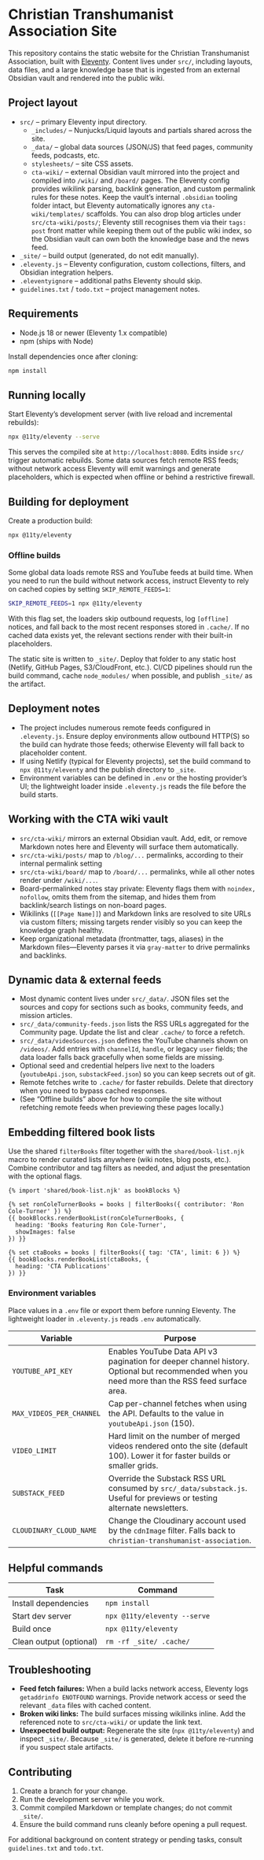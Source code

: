 # Christian Transhumanist Association Site

This repository contains the static website for the Christian Transhumanist Association, built with [Eleventy](https://www.11ty.dev/). Content lives under `src/`, including layouts, data files, and a large knowledge base that is ingested from an external Obsidian vault and rendered into the public wiki.

## Project layout

- `src/` – primary Eleventy input directory.
  - `_includes/` – Nunjucks/Liquid layouts and partials shared across the site.
  - `_data/` – global data sources (JSON/JS) that feed pages, community feeds, podcasts, etc.
  - `stylesheets/` – site CSS assets.
  - `cta-wiki/` – external Obsidian vault mirrored into the project and compiled into `/wiki/` and `/board/` pages. The Eleventy config provides wikilink parsing, backlink generation, and custom permalink rules for these notes. Keep the vault’s internal `.obsidian` tooling folder intact, but Eleventy automatically ignores any `cta-wiki/templates/` scaffolds. You can also drop blog articles under `src/cta-wiki/posts/`; Eleventy still recognises them via their `tags: post` front matter while keeping them out of the public wiki index, so the Obsidian vault can own both the knowledge base and the news feed.
- `_site/` – build output (generated, do not edit manually).
- `.eleventy.js` – Eleventy configuration, custom collections, filters, and Obsidian integration helpers.
- `.eleventyignore` – additional paths Eleventy should skip.
- `guidelines.txt` / `todo.txt` – project management notes.

## Requirements

- Node.js 18 or newer (Eleventy 1.x compatible)
- npm (ships with Node)

Install dependencies once after cloning:

```bash
npm install
```

## Running locally

Start Eleventy’s development server (with live reload and incremental rebuilds):

```bash
npx @11ty/eleventy --serve
```

This serves the compiled site at `http://localhost:8080`. Edits inside `src/` trigger automatic rebuilds. Some data sources fetch remote RSS feeds; without network access Eleventy will emit warnings and generate placeholders, which is expected when offline or behind a restrictive firewall.

## Building for deployment

Create a production build:

```bash
npx @11ty/eleventy
```

### Offline builds

Some global data loads remote RSS and YouTube feeds at build time. When you need to run the build without network access, instruct Eleventy to rely on cached copies by setting `SKIP_REMOTE_FEEDS=1`:

```bash
SKIP_REMOTE_FEEDS=1 npx @11ty/eleventy
```

With this flag set, the loaders skip outbound requests, log `[offline]` notices, and fall back to the most recent responses stored in `.cache/`. If no cached data exists yet, the relevant sections render with their built-in placeholders.

The static site is written to `_site/`. Deploy that folder to any static host (Netlify, GitHub Pages, S3/CloudFront, etc.). CI/CD pipelines should run the build command, cache `node_modules/` when possible, and publish `_site/` as the artifact.

## Deployment notes

- The project includes numerous remote feeds configured in `.eleventy.js`. Ensure deploy environments allow outbound HTTP(S) so the build can hydrate those feeds; otherwise Eleventy will fall back to placeholder content.
- If using Netlify (typical for Eleventy projects), set the build command to `npx @11ty/eleventy` and the publish directory to `_site`.
- Environment variables can be defined in `.env` or the hosting provider’s UI; the lightweight loader inside `.eleventy.js` reads the file before the build starts.

## Working with the CTA wiki vault

- `src/cta-wiki/` mirrors an external Obsidian vault. Add, edit, or remove Markdown notes here and Eleventy will surface them automatically.
- `src/cta-wiki/posts/` map to `/blog/...` permalinks, according to their internal permalink setting
- `src/cta-wiki/board/` map to `/board/...` permalinks, while all other notes render under `/wiki/...`.
- Board-permalinked notes stay private: Eleventy flags them with `noindex, nofollow`, omits them from the sitemap, and hides them from backlink/search listings on non-board pages. 
- Wikilinks (`[[Page Name]]`) and Markdown links are resolved to site URLs via custom filters; missing targets render visibly so you can keep the knowledge graph healthy.
- Keep organizational metadata (frontmatter, tags, aliases) in the Markdown files—Eleventy parses it via `gray-matter` to drive permalinks and backlinks.

## Dynamic data & external feeds

- Most dynamic content lives under `src/_data/`. JSON files set the sources and copy for sections such as books, community feeds, and mission articles.
- `src/_data/community-feeds.json` lists the RSS URLs aggregated for the Community page. Update the list and clear `.cache/` to force a refetch.
- `src/_data/videoSources.json` defines the YouTube channels shown on `/videos/`. Add entries with `channelId`, `handle`, or legacy `user` fields; the data loader falls back gracefully when some fields are missing.
- Optional seed and credential helpers live next to the loaders (`youtubeApi.json`, `substackFeed.json`) so you can keep secrets out of git.
- Remote fetches write to `.cache/` for faster rebuilds. Delete that directory when you need to bypass cached responses.
- (See “Offline builds” above for how to compile the site without refetching remote feeds when previewing these pages locally.)


## Embedding filtered book lists

Use the shared `filterBooks` filter together with the `shared/book-list.njk` macro to render curated lists anywhere (wiki notes, blog posts, etc.). Combine contributor and tag filters as needed, and adjust the presentation with the optional flags.

```njk
{% import 'shared/book-list.njk' as bookBlocks %}

{% set ronColeTurnerBooks = books | filterBooks({ contributor: 'Ron Cole-Turner' }) %}
{{ bookBlocks.renderBookList(ronColeTurnerBooks, {
  heading: 'Books featuring Ron Cole-Turner',
  showImages: false
}) }}

{% set ctaBooks = books | filterBooks({ tag: 'CTA', limit: 6 }) %}
{{ bookBlocks.renderBookList(ctaBooks, {
  heading: 'CTA Publications'
}) }}
```

### Environment variables

Place values in a `.env` file or export them before running Eleventy. The lightweight loader in `.eleventy.js` reads `.env` automatically.

| Variable | Purpose |
| --- | --- |
| `YOUTUBE_API_KEY` | Enables YouTube Data API v3 pagination for deeper channel history. Optional but recommended when you need more than the RSS feed surface area. |
| `MAX_VIDEOS_PER_CHANNEL` | Cap per-channel fetches when using the API. Defaults to the value in `youtubeApi.json` (150). |
| `VIDEO_LIMIT` | Hard limit on the number of merged videos rendered onto the site (default 100). Lower it for faster builds or smaller grids. |
| `SUBSTACK_FEED` | Override the Substack RSS URL consumed by `src/_data/substack.js`. Useful for previews or testing alternate newsletters. |
| `CLOUDINARY_CLOUD_NAME` | Change the Cloudinary account used by the `cdnImage` filter. Falls back to `christian-transhumanist-association`. |

## Helpful commands

| Task | Command |
| ---- | ------- |
| Install dependencies | `npm install` |
| Start dev server | `npx @11ty/eleventy --serve` |
| Build once | `npx @11ty/eleventy` |
| Clean output (optional) | `rm -rf _site/ .cache/` |

## Troubleshooting

- **Feed fetch failures:** When a build lacks network access, Eleventy logs `getaddrinfo ENOTFOUND` warnings. Provide network access or seed the relevant `_data` files with cached content.
- **Broken wiki links:** The build surfaces missing wikilinks inline. Add the referenced note to `src/cta-wiki/` or update the link text.
- **Unexpected build output:** Regenerate the site (`npx @11ty/eleventy`) and inspect `_site/`. Because `_site/` is generated, delete it before re-running if you suspect stale artifacts.

## Contributing

1. Create a branch for your change.
2. Run the development server while you work.
3. Commit compiled Markdown or template changes; do not commit `_site/`.
4. Ensure the build command runs cleanly before opening a pull request.

For additional background on content strategy or pending tasks, consult `guidelines.txt` and `todo.txt`.
